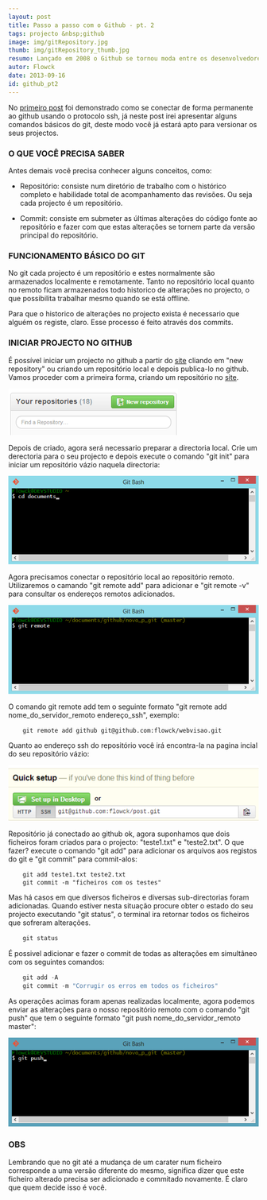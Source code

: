 ```yaml
---
layout: post
title: Passo a passo com o Github - pt. 2
tags: projecto &nbsp;github
image: img/gitRepository.jpg
thumb: img/gitRepository_thumb.jpg
resumo: Lançado em 2008 o Github se tornou moda entre os desenvolvedores de todo o mundo, isto porque ele agrega uma componente mais social com o sistema sistema de controle de versões[...]
autor: Flowck
date: 2013-09-16
id: github_pt2
---
```


No [primeiro post](passo-a-passo-com-github-pt-1.html) foi demonstrado como se conectar de forma permanente ao github usando o protocolo ssh, já neste post irei apresentar alguns comandos básicos do git, deste modo você já estará apto para versionar os seus projectos.

### O QUE VOCÊ PRECISA SABER

Antes demais você precisa conhecer alguns conceitos, como:

* Repositório: consiste num diretório de trabalho com o histórico completo e habilidade total de acompanhamento das revisões. Ou seja cada projecto é um repositório.

* Commit: consiste em submeter as últimas alterações do código fonte ao repositório e fazer com que estas alterações se tornem parte da versão principal do repositório.


### FUNCIONAMENTO BÁSICO DO GIT

No git cada projecto é um repositório e estes normalmente são armazenados localmente e remotamente. Tanto no repositório local quanto no remoto ficam armazenados todo historico de alterações no projecto, o que possibilita trabalhar mesmo quando se está offline.

Para que o historico de alterações no projecto exista é necessario que alguém os registe, claro. Esse processo é feito através dos commits. 

### INICIAR PROJECTO NO GITHUB

É possível iniciar um projecto no github a partir do [site](www.github.com) cliando em "new repository" ou criando um repositório local e depois publica-lo no github. Vamos proceder com a primeira forma, criando um repositório no [site](www.github.com).

![novo_repositório](../assets/img/newRepository.png)

Depois de criado, agora será necessario preparar a directoria local. Crie um derectoria para o seu projecto e depois execute o comando "git init" para iniciar um repositório vázio naquela directoria:

![novo_projecto_git](../assets/img/newProject.gif)

Agora precisamos conectar o repositório local ao repositório remoto. Utilizaremos o camando "git remote add" para adicionar e "git remote -v" para consultar os endereços remotos adicionados.

![add_remote_git](../assets/img/addRemote.gif)

 O comando git remote add tem o seguinte formato "git remote add nome_do_servidor_remoto endereço_ssh", exemplo:

``` 
	git remote add github git@github.com:flowck/webvisao.git
```
Quanto ao endereço ssh do repositório você irá encontra-la na pagina incial do seu repositório vázio:

![ssh_address](../assets/img/sshAddress.png)

Repositório já conectado ao github ok, agora suponhamos que dois ficheiros foram criados para o projecto: "teste1.txt" e "teste2.txt". O que fazer? execute o comando "git add" para adicionar os arquivos aos registos do git e "git commit" para commit-alos:
``` 
	git add teste1.txt teste2.txt
	git commit -m "ficheiros com os testes"
```
Mas há casos em que diversos ficheiros e diversas sub-directorias foram adicionadas. Quando estiver nesta situação procure obter o estado do seu projecto executando "git status", o terminal ira retornar todos os ficheiros que sofreram alterações.

``` javascript
	git status
```
É possivel adicionar e fazer o commit de todas as alterações em simultâneo com os seguintes comandos:

``` javascript
	git add -A
	git commit -m "Corrugir os erros em todos os ficheiros"
```
As operações acimas foram apenas realizadas localmente, agora podemos enviar as alterações para o nosso repositório remoto com o comando "git push" que tem o seguinte formato "git push nome_do_servidor_remoto master":

![git_push](../assets/img/gitPush.gif)

### OBS

Lembrando que no git até a mudança de um carater num ficheiro corresponde a uma versão diferente do mesmo, significa dizer que este ficheiro alterado precisa ser adicionado e commitado novamente. É claro que quem decide isso é você.

